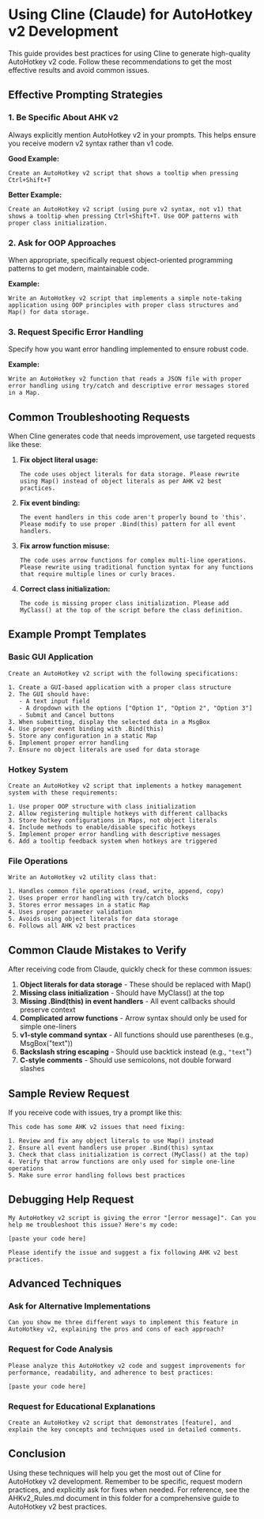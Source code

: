 # Using Cline (Claude) for AutoHotkey v2 Development

This guide provides best practices for using Cline to generate high-quality AutoHotkey v2 code. Follow these recommendations to get the most effective results and avoid common issues.

## Effective Prompting Strategies

### 1. Be Specific About AHK v2

Always explicitly mention AutoHotkey v2 in your prompts. This helps ensure you receive modern v2 syntax rather than v1 code.

**Good Example:**
```
Create an AutoHotkey v2 script that shows a tooltip when pressing Ctrl+Shift+T
```

**Better Example:**
```
Create an AutoHotkey v2 script (using pure v2 syntax, not v1) that shows a tooltip when pressing Ctrl+Shift+T. Use OOP patterns with proper class initialization.
```

### 2. Ask for OOP Approaches

When appropriate, specifically request object-oriented programming patterns to get modern, maintainable code.

**Example:**
```
Write an AutoHotkey v2 script that implements a simple note-taking application using OOP principles with proper class structures and Map() for data storage.
```

### 3. Request Specific Error Handling

Specify how you want error handling implemented to ensure robust code.

**Example:**
```
Write an AutoHotkey v2 function that reads a JSON file with proper error handling using try/catch and descriptive error messages stored in a Map.
```

## Common Troubleshooting Requests

When Cline generates code that needs improvement, use targeted requests like these:

1. **Fix object literal usage:**
   ```
   The code uses object literals for data storage. Please rewrite using Map() instead of object literals as per AHK v2 best practices.
   ```

2. **Fix event binding:**
   ```
   The event handlers in this code aren't properly bound to 'this'. Please modify to use proper .Bind(this) pattern for all event handlers.
   ```

3. **Fix arrow function misuse:**
   ```
   The code uses arrow functions for complex multi-line operations. Please rewrite using traditional function syntax for any functions that require multiple lines or curly braces.
   ```

4. **Correct class initialization:**
   ```
   The code is missing proper class initialization. Please add MyClass() at the top of the script before the class definition.
   ```

## Example Prompt Templates

### Basic GUI Application

```
Create an AutoHotkey v2 script with the following specifications:

1. Create a GUI-based application with a proper class structure
2. The GUI should have:
   - A text input field
   - A dropdown with the options ["Option 1", "Option 2", "Option 3"]
   - Submit and Cancel buttons
3. When submitting, display the selected data in a MsgBox
4. Use proper event binding with .Bind(this)
5. Store any configuration in a static Map
6. Implement proper error handling
7. Ensure no object literals are used for data storage
```

### Hotkey System

```
Create an AutoHotkey v2 script that implements a hotkey management system with these requirements:

1. Use proper OOP structure with class initialization
2. Allow registering multiple hotkeys with different callbacks
3. Store hotkey configurations in Maps, not object literals
4. Include methods to enable/disable specific hotkeys
5. Implement proper error handling with descriptive messages
6. Add a tooltip feedback system when hotkeys are triggered
```

### File Operations

```
Write an AutoHotkey v2 utility class that:

1. Handles common file operations (read, write, append, copy)
2. Uses proper error handling with try/catch blocks
3. Stores error messages in a static Map
4. Uses proper parameter validation
5. Avoids using object literals for data storage
6. Follows all AHK v2 best practices
```

## Common Claude Mistakes to Verify

After receiving code from Claude, quickly check for these common issues:

1. **Object literals for data storage** - These should be replaced with Map()
2. **Missing class initialization** - Should have MyClass() at the top
3. **Missing .Bind(this) in event handlers** - All event callbacks should preserve context
4. **Complicated arrow functions** - Arrow syntax should only be used for simple one-liners
5. **v1-style command syntax** - All functions should use parentheses (e.g., MsgBox("text"))
6. **Backslash string escaping** - Should use backtick instead (e.g., `"text`")
7. **C-style comments** - Should use semicolons, not double forward slashes

## Sample Review Request

If you receive code with issues, try a prompt like this:

```
This code has some AHK v2 issues that need fixing:

1. Review and fix any object literals to use Map() instead
2. Ensure all event handlers use proper .Bind(this) syntax
3. Check that class initialization is correct (MyClass() at the top)
4. Verify that arrow functions are only used for simple one-line operations
5. Make sure error handling follows best practices
```

## Debugging Help Request

```
My AutoHotkey v2 script is giving the error "[error message]". Can you help me troubleshoot this issue? Here's my code:

[paste your code here]

Please identify the issue and suggest a fix following AHK v2 best practices.
```

## Advanced Techniques

### Ask for Alternative Implementations

```
Can you show me three different ways to implement this feature in AutoHotkey v2, explaining the pros and cons of each approach?
```

### Request for Code Analysis

```
Please analyze this AutoHotkey v2 code and suggest improvements for performance, readability, and adherence to best practices:

[paste your code here]
```

### Request for Educational Explanations

```
Create an AutoHotkey v2 script that demonstrates [feature], and explain the key concepts and techniques used in detailed comments.
```

## Conclusion

Using these techniques will help you get the most out of Cline for AutoHotkey v2 development. Remember to be specific, request modern practices, and explicitly ask for fixes when needed. For reference, see the AHKv2_Rules.md document in this folder for a comprehensive guide to AutoHotkey v2 best practices.

